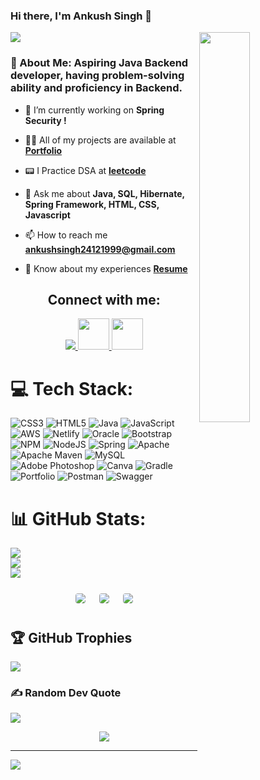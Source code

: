  ### Hi there, I'm Ankush Singh 👋  
<img align='right' src="https://miro.medium.com/max/1360/0*7Q3yvSIv_t0ioJ-Z.gif" width=40%>
<img src="https://readme-typing-svg.herokuapp.com?lines=Java+Backend+Developer;&left=true&width=400&height=50">
<h3><b>💫 About Me: Aspiring Java Backend developer, having problem-solving ability and proficiency in Backend.</b>

 
</h3>


- 🔭 I’m currently working on **Spring Security !**

- 👨‍💻 All of my projects are available at [**Portfolio**](https://ankushsin.github.io/)

- 📟 I  Practice DSA at [**leetcode**](https://leetcode.com/ankushsingh24121999/)

- 💬 Ask me about **Java, SQL, Hibernate, Spring Framework, HTML, CSS, Javascript**

- 📫 How to reach me **ankushsingh24121999@gmail.com**

- 📄 Know about my experiences [**Resume**](https://drive.google.com/file/d/1R89xip7ROMBDn_79ZebvaqvSxOe_Oo80/view?usp=share_link)

<h2 align="center">Connect with me:</h2>
<p align="center">
  <a href="https://www.linkedin.com/in/ankush-singh-833251217/" target="_blank">
    <img src="https://skillicons.dev/icons?i=linkedin" />
  </a>
  <a href="mailto:ankushsingh24121999@gmail.com" target="_blank">
    <img width="50px"  src="https://png.pngtree.com/template/20190725/ourmid/pngtree-gmail-logo-png-image_282635.jpg" />
  </a>
 <a href="https://www.hackerrank.com/ankushsingh24121?hr_r=1" target="_blank">
    <img width="50px"   src="https://upload.wikimedia.org/wikipedia/commons/thumb/4/40/HackerRank_Icon-1000px.png/800px-HackerRank_Icon-1000px.png" />
  </a>

</p>



# 💻 Tech Stack:
![CSS3](https://img.shields.io/badge/css3-%231572B6.svg?style=for-the-badge&logo=css3&logoColor=white) ![HTML5](https://img.shields.io/badge/html5-%23E34F26.svg?style=for-the-badge&logo=html5&logoColor=white) ![Java](https://img.shields.io/badge/java-%23ED8B00.svg?style=for-the-badge&logo=java&logoColor=white) ![JavaScript](https://img.shields.io/badge/javascript-%23323330.svg?style=for-the-badge&logo=javascript&logoColor=%23F7DF1E) ![AWS](https://img.shields.io/badge/AWS-%23FF9900.svg?style=for-the-badge&logo=amazon-aws&logoColor=white) ![Netlify](https://img.shields.io/badge/netlify-%23000000.svg?style=for-the-badge&logo=netlify&logoColor=#00C7B7) ![Oracle](https://img.shields.io/badge/Oracle-F80000?style=for-the-badge&logo=oracle&logoColor=white) ![Bootstrap](https://img.shields.io/badge/bootstrap-%23563D7C.svg?style=for-the-badge&logo=bootstrap&logoColor=white) ![NPM](https://img.shields.io/badge/NPM-%23000000.svg?style=for-the-badge&logo=npm&logoColor=white) ![NodeJS](https://img.shields.io/badge/node.js-6DA55F?style=for-the-badge&logo=node.js&logoColor=white) ![Spring](https://img.shields.io/badge/spring-%236DB33F.svg?style=for-the-badge&logo=spring&logoColor=white) ![Apache](https://img.shields.io/badge/apache-%23D42029.svg?style=for-the-badge&logo=apache&logoColor=white) ![Apache Maven](https://img.shields.io/badge/Apache%20Maven-C71A36?style=for-the-badge&logo=Apache%20Maven&logoColor=white) ![MySQL](https://img.shields.io/badge/mysql-%2300f.svg?style=for-the-badge&logo=mysql&logoColor=white) ![Adobe Photoshop](https://img.shields.io/badge/adobephotoshop-%2331A8FF.svg?style=for-the-badge&logo=adobephotoshop&logoColor=white) ![Canva](https://img.shields.io/badge/Canva-%2300C4CC.svg?style=for-the-badge&logo=Canva&logoColor=white) ![Gradle](https://img.shields.io/badge/Gradle-02303A.svg?style=for-the-badge&logo=Gradle&logoColor=white) ![Portfolio](https://img.shields.io/badge/Portfolio-%23000000.svg?style=for-the-badge&logo=firefox&logoColor=#FF7139) ![Postman](https://img.shields.io/badge/Postman-FF6C37?style=for-the-badge&logo=postman&logoColor=white) ![Swagger](https://img.shields.io/badge/-Swagger-%23Clojure?style=for-the-badge&logo=swagger&logoColor=white)
# 📊 GitHub Stats:
![](https://github-readme-stats.vercel.app/api?username=ankushsin&theme=highcontrast&hide_border=false&include_all_commits=true&count_private=true)<br/>
![](https://github-readme-streak-stats.herokuapp.com/?user=ankushsin&theme=highcontrast&hide_border=false)<br/>
![](https://github-readme-stats.vercel.app/api/top-langs/?username=ankushsin&theme=highcontrast&hide_border=false&include_all_commits=true&count_private=true&layout=compact)

<div style="display: flex; flex-wrap: wrap; justify-content: center; align-items: center;">
    <img src="https://github-profile-summary-cards.vercel.app/api/cards/profile-details?username=ankushsin&show_icons=true&theme=dark" style="border: 1px solid white; border-radius: 5px; margin: 10px;">
    <img src="https://github-profile-summary-cards.vercel.app/api/cards/stats?username=ankushsin&show_icons=true&theme=dark" style="border: 1px solid white; border-radius: 5px; margin: 10px;">
    <img src="https://github-profile-summary-cards.vercel.app/api/cards/productive-time?username=ankushsin&show_icons=true&theme=dark" style="border: 1px solid white; border-radius: 5px; margin: 10px;">   
</div>

## 🏆 GitHub Trophies
![](https://github-profile-trophy.vercel.app/?username=ankushsin&theme=radical&no-frame=false&no-bg=false&margin-w=4)

### ✍️ Random Dev Quote
![](https://quotes-github-readme.vercel.app/api?type=horizontal&theme=radical)

<p align="center"><img src="https://raw.githubusercontent.com/Trilokia/Trilokia/379277808c61ef204768a61bbc5d25bc7798ccf1/bottom_header.svg"></p>

---
[![](https://visitcount.itsvg.in/api?id=ankushsin&icon=0&color=0)](https://visitcount.itsvg.in)

<!-- Proudly created with GPRM ( https://gprm.itsvg.in ) -->
